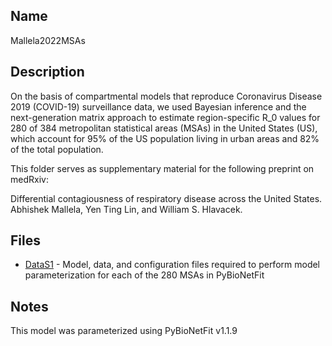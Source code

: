## Name
Mallela2022MSAs

## Description
On the basis of compartmental models that reproduce Coronavirus Disease 2019 (COVID-19) surveillance data, we used Bayesian inference and the next-generation matrix approach to estimate region-specific R_0 values for 280 of 384 metropolitan statistical areas (MSAs) in the United States (US), which account for 95% of the US population living in urban areas and 82% of the total population.

This folder serves as supplementary material for the following preprint on medRxiv:

Differential contagiousness of respiratory disease across the United States. Abhishek Mallela, Yen Ting Lin, and William S. Hlavacek.

## Files
* [DataS1](https://github.com/lanl/PyBNF/new/master/examples/Mallela2022MSAs/DataS1) - Model, data, and configuration files required to perform model parameterization for each of the 280 MSAs in PyBioNetFit

## Notes

This model was parameterized using PyBioNetFit v1.1.9
